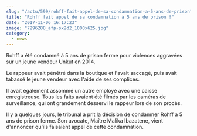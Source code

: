 ```yaml
--- 
slug: "/actu/599/rohff-fait-appel-de-sa-condamnation-a-5-ans-de-prison"
title: "Rohff fait appel de sa condamnation à 5 ans de prison !"
date: "2017-11-06 16:17:23"
image: "7296288_afp-sx2d2_1000x625.jpg"
category:
  - news
---
```

<p>Rohff a été condamné à 5 ans de prison ferme pour violences aggravées sur un jeune vendeur Unkut en 2014.</p>

<p>Le rappeur avait pénétré dans la boutique et l'avait saccagé, puis avait tabassé le jeune vendeur avec l'aide de ses complices.</p>

<p>Il avait également assommé un autre employé avec une caisse enregistreuse. Tous les faits avaient été filmés par les caméras de surveillance, qui ont grandement desservi le rappeur lors de son procès.</p>

<p>Il y a quelques jours, le tribunal a prit la décision de condamner Rohff a 5 ans de prison ferme. Son avocate, Maître Malika Ibazatene, vient d'annoncer qu'ils faisaient appel de cette condamnation.</p>